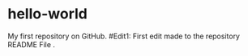 # hello-world
My first repository on GitHub. 
#Edit1: First edit made to the repository README File . 

